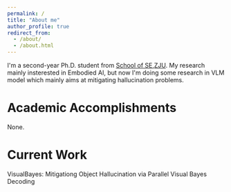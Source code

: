 ```yaml
---
permalink: /
title: "About me"
author_profile: true
redirect_from: 
  - /about/
  - /about.html
---
```


I'm a second-year Ph.D. student from [School of SE](http://www.en.cs.zju.edu.cn/),[ZJU](http://www.zju.edu.cn/english/).
My research mainly insterested in Embodied AI, but now I'm doing some research in VLM model which mainly aims at mitigating hallucination problems.


Academic Accomplishments
======
None.


Current Work
======
VisualBayes: Mitigationg Object Hallucination via Parallel Visual Bayes Decoding



